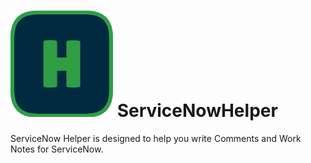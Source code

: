 # ![icon](/assets/favicon.png) ServiceNowHelper
ServiceNow Helper is designed to help you write Comments and Work Notes for ServiceNow.
